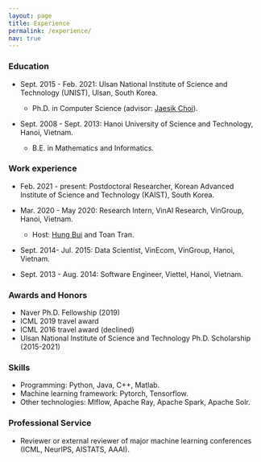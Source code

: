 ```yaml
---
layout: page
title: Experience
permalink: /experience/
nav: true
---
```


<!-- ## Experience -->

### Education

+ Sept. 2015 - Feb. 2021: Ulsan National Institute of Science and Technology (UNIST), Ulsan, South Korea.
    + Ph.D. in Computer Science (advisor: <a href="http://sailab.kaist.ac.kr/members/jaesik/">Jaesik Choi</a>).


+ Sept. 2008 - Sept. 2013: Hanoi University of Science and Technology, Hanoi, Vietnam.
    + B.E. in Mathematics and Informatics.

### Work experience

+ Feb. 2021 - present: Postdoctoral Researcher, Korean Advanced Institute of Science and Technology (KAIST), South Korea.
    
+ Mar. 2020 - May 2020: Research Intern, VinAI Research, VinGroup, Hanoi, Vietnam. 
    + Host: <a href="https://sites.google.com/site/buihhung/">Hung Bui</a> and Toan Tran. 
    

+ Sept. 2014- Jul. 2015: Data Scientist, VinEcom, VinGroup, Hanoi, Vietnam.

+ Sept. 2013 - Aug. 2014: Software Engineer, Viettel, Hanoi, Vietnam.

### Awards and Honors

+ Naver Ph.D. Fellowship (2019)
+ ICML 2019 travel award 
+ ICML 2016 travel award (declined)
+ Ulsan National Institute of Science and Technology Ph.D. Scholarship (2015-2021)

### Skills
+ Programming: Python, Java, C++, Matlab.
+ Machine learning framework: Pytorch, Tensorflow.
+ Other technologies: Mlflow, Apache Ray, Apache Spark, Apache Solr. 

### Professional Service

+ Reviewer or external reviewer of major machine learning conferences (ICML, NeurIPS, AISTATS, AAAI).
